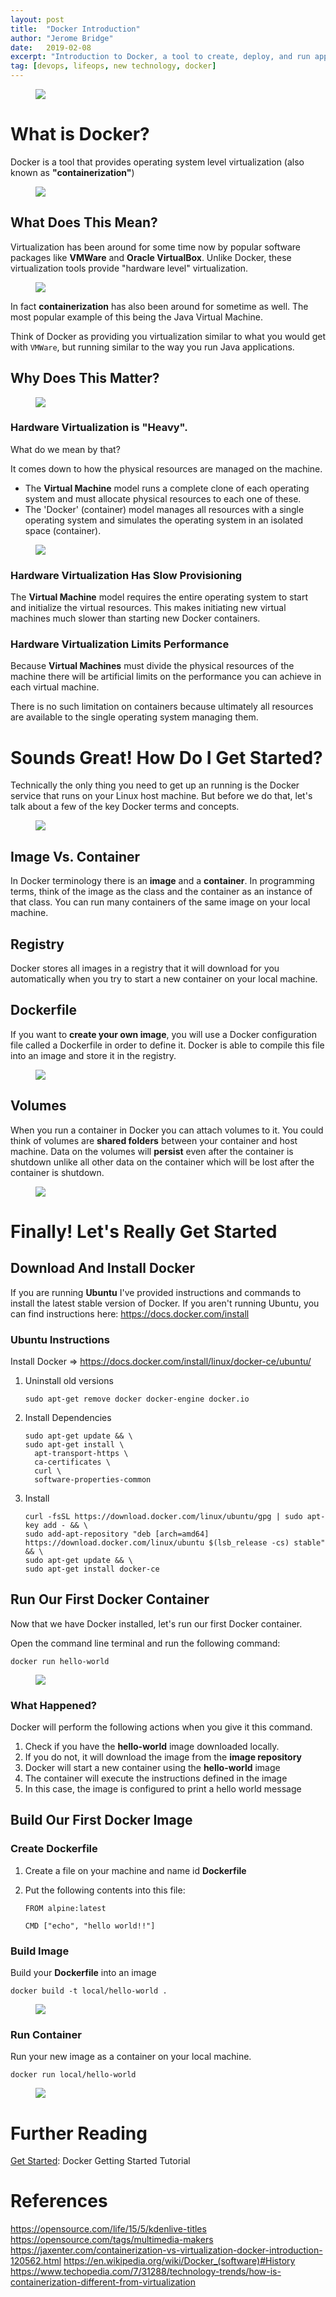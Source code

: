 ```yaml
---
layout: post
title:  "Docker Introduction"
author: "Jerome Bridge"
date:   2019-02-08
excerpt: "Introduction to Docker, a tool to create, deploy, and run applications in containers."
tag: [devops, lifeops, new technology, docker]
---
```


<figure>
  <img src="/assets/img/post/docker-introduction/docker-logo.png" />
</figure>

# What is Docker?
Docker is a tool that provides operating system level virtualization (also known as **"containerization"**)

<figure>
  <img src="/assets/img/post/docker-introduction/docker-container.png" />
</figure>


## What Does This Mean?
Virtualization has been around for some time now by popular software packages like **VMWare** and **Oracle VirtualBox**.
Unlike Docker, these virtualization tools provide "hardware level" virtualization.

<figure>
  <img src="/assets/img/post/docker-introduction/docker-vs-vmware.png" />
</figure>

In fact **containerization** has also been around for sometime as well. The most popular example of
this being the Java Virtual Machine.

Think of Docker as providing you virtualization similar to what you would get with `VMWare`, but running
similar to the way you run Java applications.

## Why Does This Matter?

<figure>
  <img src="/assets/img/post/docker-introduction/container-hardware-comparison.png" />
</figure>

### Hardware Virtualization is "Heavy".
What do we mean by that?

It comes down to how the physical resources are managed on the machine.

* The **Virtual Machine** model runs a complete clone of each operating system
and must allocate physical resources to each one of these.
* The 'Docker' (container) model manages all resources with a single operating
system and simulates the operating system in an isolated space (container).

<figure>
  <img src="/assets/img/post/docker-introduction/docker-containerized-and-vm-transparent-bg.png" />
</figure>

### Hardware Virtualization Has Slow Provisioning
The **Virtual Machine** model requires the entire operating system to start and initialize
the virtual resources. This makes initiating new virtual machines much slower
than starting new Docker containers.

### Hardware Virtualization Limits Performance
Because **Virtual Machines** must divide the physical resources of the machine
there will be artificial limits on the performance you can achieve in each
virtual machine.

There is no such limitation on containers because ultimately all resources
are available to the single operating system managing them.

# Sounds Great! How Do I Get Started?
Technically the only thing you need to get up an running is the Docker
service that runs on your Linux host machine. But before we do that, let's talk
about a few of the key Docker terms and concepts.

<figure>
  <img src="/assets/img/post/docker-introduction/architecture.png" />
</figure>

## Image Vs. Container
In Docker terminology there is an **image** and a **container**. In programming terms,
think of the image as the class and the container as an instance of that class.
You can run many containers of the same image on your local machine.

## Registry
Docker stores all images in a registry that it will download for you automatically
when you try to start a new container on your local machine.

## Dockerfile
If you want to **create your own image**, you will use a Docker configuration file
called a Dockerfile in order to define it. Docker is able to compile this file
into an image and store it in the registry.

<figure>
  <img src="/assets/img/post/docker-introduction/Dockerfile.png" />
</figure>

## Volumes
When you run a container in Docker you can attach volumes to it. You could
think of volumes are **shared folders** between your container and host machine.
Data on the volumes will **persist** even after the container is shutdown unlike
all other data on the container which will be lost after the container is shutdown.

<figure>
  <img src="/assets/img/post/docker-introduction/docker-volumes.jpeg" />
</figure>

# Finally! Let's Really Get Started
## Download And Install Docker
If you are running **Ubuntu** I've provided instructions and commands to install
the latest stable version of Docker. If you aren't running Ubuntu, you can find
instructions here: https://docs.docker.com/install

### Ubuntu Instructions
Install Docker => https://docs.docker.com/install/linux/docker-ce/ubuntu/

1. Uninstall old versions
    ```
    sudo apt-get remove docker docker-engine docker.io
    ```

2. Install Dependencies
    ```
    sudo apt-get update && \
    sudo apt-get install \
      apt-transport-https \
      ca-certificates \
      curl \
      software-properties-common
    ```
3. Install
    ```
    curl -fsSL https://download.docker.com/linux/ubuntu/gpg | sudo apt-key add - && \
    sudo add-apt-repository "deb [arch=amd64] https://download.docker.com/linux/ubuntu $(lsb_release -cs) stable" && \
    sudo apt-get update && \
    sudo apt-get install docker-ce
    ```

## Run Our First Docker Container
Now that we have Docker installed, let's run our first Docker container.

Open the command line terminal and run the following command:
```
docker run hello-world
```

<figure>
  <img src="/assets/img/post/docker-introduction/docker-hello-world.gif" />
</figure>

### What Happened?
Docker will perform the following actions when you give it this command.
1. Check if you have the **hello-world** image downloaded locally.
2. If you do not, it will download the image from the **image repository**
3. Docker will start a new container using the **hello-world** image
4. The container will execute the instructions defined in the image
5. In this case, the image is configured to print a hello world message

## Build Our First Docker Image
### Create Dockerfile
1. Create a file on your machine and name id **Dockerfile**

2. Put the following contents into this file:
    ```
    FROM alpine:latest

    CMD ["echo", "hello world!!"]
    ```

### Build Image
Build your **Dockerfile** into an image
```
docker build -t local/hello-world .
```

<figure>
  <img src="/assets/img/post/docker-introduction/docker-build.gif" />
</figure>

### Run Container
Run your new image as a container on your local machine.
```
docker run local/hello-world
```

<figure>
  <img src="/assets/img/post/docker-introduction/docker-run-dockerfile.gif" />
</figure>



# Further Reading
[Get Started](https://docs.docker.com/get-started/): Docker Getting Started Tutorial




# References
https://opensource.com/life/15/5/kdenlive-titles
https://opensource.com/tags/multimedia-makers
https://jaxenter.com/containerization-vs-virtualization-docker-introduction-120562.html
https://en.wikipedia.org/wiki/Docker_(software)#History
https://www.techopedia.com/7/31288/technology-trends/how-is-containerization-different-from-virtualization
